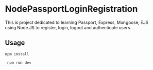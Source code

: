 # NodePassportLoginRegistration

This is project dedicated to learning Passport, Express, Mongoose, EJS using Node.JS to register, login, logout and authenticate users.

## Usage


``` npm install ``` 


``` npm run dev``` 


